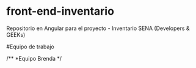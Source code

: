 # front-end-inventario
Repositorio en Angular para el proyecto - Inventario SENA (Developers  &amp; GEEKs)


#Equipo de trabajo 

/**
*Equipo Brenda
*/
